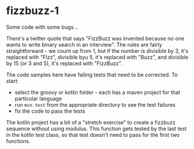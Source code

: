 # fizzbuzz-1

Some code with some bugs...

There's a twitter quote that says "FizzBuzz was invented because no one wants to write binary search in an interview". The rules are fairly straightforward - we count up from 1, but if the number is divisible by 3, it's replaced with "Fizz", divisible byu 5, it's replaced with "Buzz", and divisible by 15 (or 3 and 5), it's replaced with "FizzBuzz".

The code samples here have failing tests that need to be corrected. To start:
- select the groovy or kotlin folder - each has a maven project for that particular language
- run `mvn test` from the appropriate directory to see the test failures
- fix the code to pass the tests

The kotlin project has a bit of a "stretch exercise" to create a fizzbuzz sequence without using modulus. This function gets tested by the last test in the kotlin test class, so that test doesn't need to pass for the first two functions.